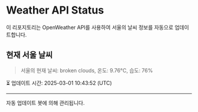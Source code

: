 
# Weather API Status

이 리포지토리는 OpenWeather API를 사용하여 서울의 날씨 정보를 자동으로 업데이트합니다.

## 현재 서울 날씨
> 서울의 현재 날씨: broken clouds, 온도: 9.76°C, 습도: 76%

⏳ 업데이트 시간: 2025-03-01 10:43:52 (UTC)

---
자동 업데이트 봇에 의해 관리됩니다.
